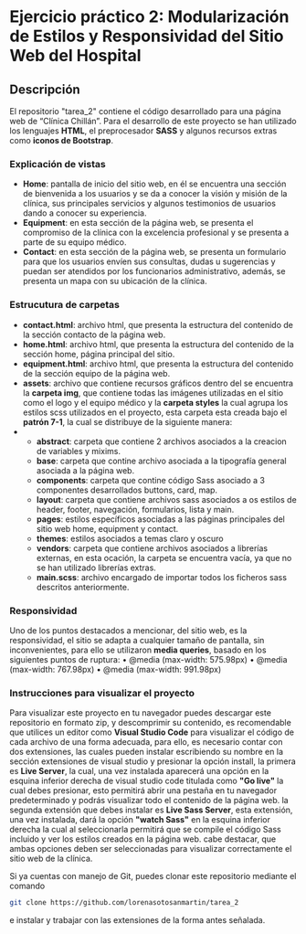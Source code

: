 # Ejercicio práctico 2: Modularización de Estilos y Responsividad del Sitio Web del Hospital
## Descripción
El repositorio "tarea_2" contiene el código desarrollado para una página web de “Clínica Chillán”. Para el desarrollo de este proyecto se han utilizado los lenguajes **HTML**, el preprocesador **SASS** y algunos recursos extras como **iconos de Bootstrap**.
### Explicación de vistas
- **Home**: pantalla de inicio del sitio web, en él se encuentra una sección de bienvenida a los usuarios y se da a conocer la visión y misión de la clínica, sus principales servicios y algunos testimonios de usuarios dando a conocer su experiencia.
- **Equipment**: en esta sección de la página web, se presenta el compromiso de la clínica con la excelencia profesional y se presenta a parte de su equipo médico.
- **Contact**: en esta sección de la página web, se presenta un formulario para que los usuarios envíen sus consultas, dudas u sugerencias y puedan ser atendidos por los funcionarios administrativo, además, se presenta un mapa con su ubicación de la clínica.
### Estrucutura de carpetas
- **contact.html**: archivo html, que presenta la estructura del contenido de la sección contacto de la página web.
- **home.html**: archivo html, que presenta la estructura del contenido de la sección home, página principal del sitio.
- **equipment.html**: archivo html, que presenta la estructura del contenido de la sección equipo de la página web.
- **assets**: archivo que contiene recursos gráficos dentro del se encuentra la **carpeta img**, que contiene todas las imágenes utilizadas en el sitio como el logo y el equipo médico y la **carpeta styles** la cual agrupa los estilos scss utilizados en el proyecto, esta carpeta esta creada bajo el **patrón 7-1**, la cual se distribuye de la siguiente manera:
- 
  - **abstract**: carpeta que contiene 2 archivos asociados a la creacion de variables y mixims.
  - **base**: carpeta que contine archivo asociada a la tipografía general asociada a la página web.
  - **components**: carpeta que contine código Sass asociado a 3 componentes desarrollados buttons, card, map.
  - **layout**: carpeta que contiene archivos sass asociados a os estilos de header, footer, navegación, formularios, lista y main.
  - **pages**: estilos específicos asociadas a las páginas principales del sitio web home, equipment y contact.
  - **themes**: estilos asociados a temas claro y oscuro
  - **vendors**: carpeta que contiene archivos asociados a librerías externas, en esta ocación, la carpeta se encuentra vacía, ya que no se han utilizado librerías extras.
  - **main.scss**: archivo encargado de importar todos los ficheros sass descritos anteriormente.
### Responsividad
Uno de los puntos destacados a mencionar, del sitio web, es la responsividad, el sitio se adapta a cualquier tamaño de pantalla, sin inconvenientes, para ello se utilizaron **media queries**, basado en los siguientes puntos de ruptura:
•	@media (max-width: 575.98px)
•	@media (max-width: 767.98px)
•	@media (max-width: 991.98px)
### Instrucciones para visualizar el proyecto
Para visualizar este proyecto en tu navegador puedes descargar este repositorio en formato zip, y descomprimir su contenido, es recomendable que utilices un editor como **Visual Studio Code** para visualizar el código de cada archivo de una forma adecuada, para ello, es necesario contar con dos extensiones, las cuales pueden instalar escribiendo su nombre en la sección extensiones de visual studio y presionar la opción install, la primera es **Live Server**, la cual, una vez instalada aparecerá una opción en la esquina inferior derecha de visual studio code titulada como **"Go live"** la cual debes presionar, esto permitirá abrir una pestaña en tu navegador predeterminado y podrás visualizar todo el contenido de la página web. la segunda extensión que debes instalar es **Live Sass Server**, esta extensión, una vez instalada, dará la opción **"watch Sass"** en la esquina inferior derecha la cual al seleccionarla permitirá que se compile el código Sass incluido y ver los estilos creados en la página web. cabe destacar, que ambas opciones deben ser seleccionadas para visualizar correctamente el sitio web de la clínica.

Si ya cuentas con manejo de Git, puedes clonar este repositorio mediante el comando
```bash
git clone https://github.com/lorenasotosanmartin/tarea_2
```
e instalar y trabajar con las extensiones de la forma antes señalada.

